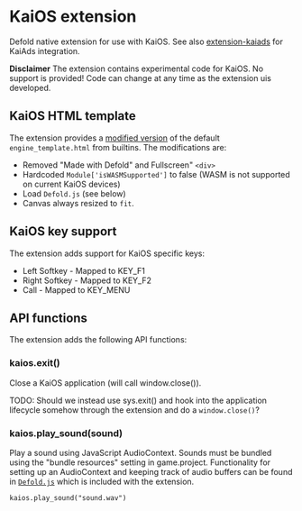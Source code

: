 # KaiOS extension
Defold native extension for use with KaiOS. See also [extension-kaiads](https://github.com/defold/extension-kaios) for KaiAds integration.

**Disclaimer** The extension contains experimental code for KaiOS. No support is provided! Code can change at any time as the extension uis developed.

## KaiOS HTML template
The extension provides a [modified version](/kaios/engine_template.html) of the default `engine_template.html` from builtins. The modifications are:

* Removed "Made with Defold" and Fullscreen" `<div>`
* Hardcoded `Module['isWASMSupported']` to false (WASM is not supported on current KaiOS devices)
* Load `Defold.js` (see below)
* Canvas always resized to `fit`.

## KaiOS key support
The extension adds support for KaiOS specific keys:

* Left Softkey - Mapped to KEY_F1
* Right Softkey - Mapped to KEY_F2
* Call - Mapped to KEY_MENU


## API functions
The extension adds the following API functions:

### kaios.exit()
Close a KaiOS application (will call window.close()).

TODO: Should we instead use sys.exit() and hook into the application lifecycle somehow through the extension and do a `window.close()`?

### kaios.play_sound(sound)
Play a sound using JavaScript AudioContext. Sounds must be bundled using the "bundle resources" setting in game.project. Functionality for setting up an AudioContext and keeping track of audio buffers can be found in [`Defold.js`](https://github.com/refold/extension-kaios/blob/main/kaios/res/web/Defold.js) which is included with the extension.

```
kaios.play_sound("sound.wav")
```

